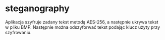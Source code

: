 # steganography
Aplikacja szyfruje zadany tekst  metodą AES-256, a następnie ukrywa tekst w pliku BMP. 
Następnie można odszyforwać tekst podając klucz użyty przy szyfrowaniu.
